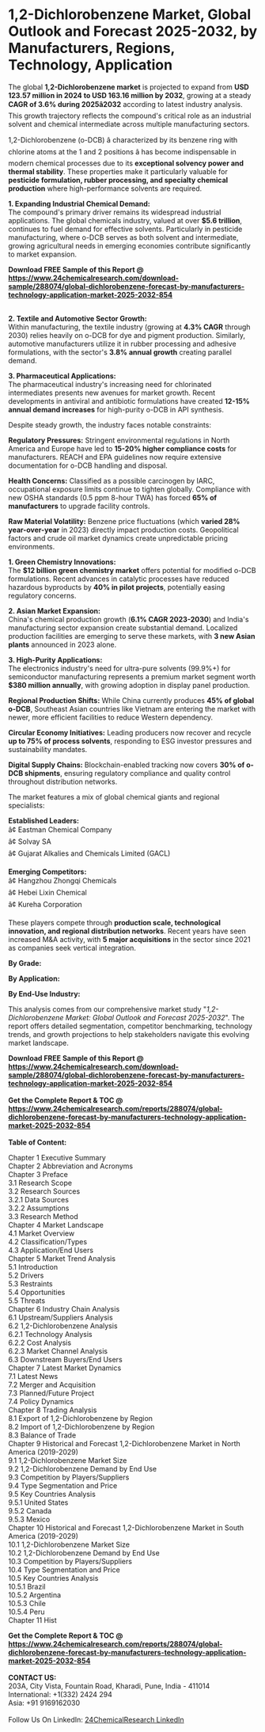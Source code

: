 <h1>1,2-Dichlorobenzene Market, Global Outlook and Forecast 2025-2032, by Manufacturers, Regions, Technology, Application</h1><p>The global <strong>1,2-Dichlorobenzene market</strong> is projected to expand from <strong>USD 123.57 million in 2024 to USD 163.16 million by 2032</strong>, growing at a steady <strong>CAGR of 3.6% during 2025â2032</strong> according to latest industry analysis. This growth trajectory reflects the compound's critical role as an industrial solvent and chemical intermediate across multiple manufacturing sectors.</p><p>1,2-Dichlorobenzene (o-DCB) â characterized by its benzene ring with chlorine atoms at the 1 and 2 positions â has become indispensable in modern chemical processes due to its <strong>exceptional solvency power and thermal stability</strong>. These properties make it particularly valuable for <strong>pesticide formulation, rubber processing, and specialty chemical production</strong> where high-performance solvents are required.</p><p><strong>1. Expanding Industrial Chemical Demand:</strong><br>
The compound's primary driver remains its widespread industrial applications. The global chemicals industry, valued at over <strong>$5.6 trillion</strong>, continues to fuel demand for effective solvents. Particularly in pesticide manufacturing, where o-DCB serves as both solvent and intermediate, growing agricultural needs in emerging economies contribute significantly to market expansion.</p><div><b>Download FREE Sample of this Report @ 
            <a href="https://www.24chemicalresearch.com/download-sample/288074/global-dichlorobenzene-forecast-by-manufacturers-technology-application-market-2025-2032-854">
            https://www.24chemicalresearch.com/download-sample/288074/global-dichlorobenzene-forecast-by-manufacturers-technology-application-market-2025-2032-854</a></b></div><br><p><strong>2. Textile and Automotive Sector Growth:</strong><br>
Within manufacturing, the textile industry (growing at <strong>4.3% CAGR</strong> through 2030) relies heavily on o-DCB for dye and pigment production. Similarly, automotive manufacturers utilize it in rubber processing and adhesive formulations, with the sector's <strong>3.8% annual growth</strong> creating parallel demand.</p><p><strong>3. Pharmaceutical Applications:</strong><br>
The pharmaceutical industry's increasing need for chlorinated intermediates presents new avenues for market growth. Recent developments in antiviral and antibiotic formulations have created <strong>12-15% annual demand increases</strong> for high-purity o-DCB in API synthesis.</p><p>Despite steady growth, the industry faces notable constraints:</p><p><strong>Regulatory Pressures:</strong> Stringent environmental regulations in North America and Europe have led to <strong>15-20% higher compliance costs</strong> for manufacturers. REACH and EPA guidelines now require extensive documentation for o-DCB handling and disposal.</p><p><strong>Health Concerns:</strong> Classified as a possible carcinogen by IARC, occupational exposure limits continue to tighten globally. Compliance with new OSHA standards (0.5 ppm 8-hour TWA) has forced <strong>65% of manufacturers</strong> to upgrade facility controls.</p><p><strong>Raw Material Volatility:</strong> Benzene price fluctuations (which <strong>varied 28% year-over-year</strong> in 2023) directly impact production costs. Geopolitical factors and crude oil market dynamics create unpredictable pricing environments.</p><p><strong>1. Green Chemistry Innovations:</strong><br>
The <strong>$12 billion green chemistry market</strong> offers potential for modified o-DCB formulations. Recent advances in catalytic processes have reduced hazardous byproducts by <strong>40% in pilot projects</strong>, potentially easing regulatory concerns.</p><p><strong>2. Asian Market Expansion:</strong><br>
China's chemical production growth (<strong>6.1% CAGR 2023-2030</strong>) and India's manufacturing sector expansion create substantial demand. Localized production facilities are emerging to serve these markets, with <strong>3 new Asian plants</strong> announced in 2023 alone.</p><p><strong>3. High-Purity Applications:</strong><br>
The electronics industry's need for ultra-pure solvents (99.9%+) for semiconductor manufacturing represents a premium market segment worth <strong>$380 million annually</strong>, with growing adoption in display panel production.</p><p><strong>Regional Production Shifts:</strong> While China currently produces <strong>45% of global o-DCB</strong>, Southeast Asian countries like Vietnam are entering the market with newer, more efficient facilities to reduce Western dependency.</p><p><strong>Circular Economy Initiatives:</strong> Leading producers now recover and recycle <strong>up to 75% of process solvents</strong>, responding to ESG investor pressures and sustainability mandates.</p><p><strong>Digital Supply Chains:</strong> Blockchain-enabled tracking now covers <strong>30% of o-DCB shipments</strong>, ensuring regulatory compliance and quality control throughout distribution networks.</p><p>The market features a mix of global chemical giants and regional specialists:</p><p><strong>Established Leaders:</strong><br>
â¢ Eastman Chemical Company<br>
â¢ Solvay SA<br>
â¢ Gujarat Alkalies and Chemicals Limited (GACL)</p><p><strong>Emerging Competitors:</strong><br>
â¢ Hangzhou Zhongqi Chemicals<br>
â¢ Hebei Lixin Chemical<br>
â¢ Kureha Corporation</p><p>These players compete through <strong>production scale, technological innovation, and regional distribution networks</strong>. Recent years have seen increased M&amp;A activity, with <strong>5 major acquisitions</strong> in the sector since 2021 as companies seek vertical integration.</p><p><strong>By Grade:</strong></p><p><strong>By Application:</strong></p><p><strong>By End-Use Industry:</strong></p><p>This analysis comes from our comprehensive market study "<em>1,2-Dichlorobenzene Market: Global Outlook and Forecast 2025-2032</em>". The report offers detailed segmentation, competitor benchmarking, technology trends, and growth projections to help stakeholders navigate this evolving market landscape.</p><div><b>Download FREE Sample of this Report @ 
            <a href="https://www.24chemicalresearch.com/download-sample/288074/global-dichlorobenzene-forecast-by-manufacturers-technology-application-market-2025-2032-854">
            https://www.24chemicalresearch.com/download-sample/288074/global-dichlorobenzene-forecast-by-manufacturers-technology-application-market-2025-2032-854</a></b></div><br><div><b>Get the Complete Report & TOC @ 
            <a href="https://www.24chemicalresearch.com/reports/288074/global-dichlorobenzene-forecast-by-manufacturers-technology-application-market-2025-2032-854">
            https://www.24chemicalresearch.com/reports/288074/global-dichlorobenzene-forecast-by-manufacturers-technology-application-market-2025-2032-854</a></b></div><br>
            <b>Table of Content:</b><p>Chapter 1 Executive Summary<br />
Chapter 2 Abbreviation and Acronyms<br />
Chapter 3 Preface<br />
3.1 Research Scope<br />
3.2 Research Sources<br />
3.2.1 Data Sources<br />
3.2.2 Assumptions<br />
3.3 Research Method<br />
Chapter 4 Market Landscape<br />
4.1 Market Overview<br />
4.2 Classification/Types<br />
4.3 Application/End Users<br />
Chapter 5 Market Trend Analysis<br />
5.1 Introduction<br />
5.2 Drivers<br />
5.3 Restraints<br />
5.4 Opportunities<br />
5.5 Threats<br />
Chapter 6 Industry Chain Analysis<br />
6.1 Upstream/Suppliers Analysis<br />
6.2 1,2-Dichlorobenzene Analysis<br />
6.2.1 Technology Analysis<br />
6.2.2 Cost Analysis<br />
6.2.3 Market Channel Analysis<br />
6.3 Downstream Buyers/End Users<br />
Chapter 7 Latest Market Dynamics<br />
7.1 Latest News<br />
7.2 Merger and Acquisition<br />
7.3 Planned/Future Project<br />
7.4 Policy Dynamics<br />
Chapter 8 Trading Analysis<br />
8.1 Export of 1,2-Dichlorobenzene by Region<br />
8.2 Import of 1,2-Dichlorobenzene by Region<br />
8.3 Balance of Trade<br />
Chapter 9 Historical and Forecast 1,2-Dichlorobenzene Market in North America (2019-2029)<br />
9.1 1,2-Dichlorobenzene Market Size<br />
9.2 1,2-Dichlorobenzene Demand by End Use<br />
9.3 Competition by Players/Suppliers<br />
9.4 Type Segmentation and Price<br />
9.5 Key Countries Analysis<br />
9.5.1 United States<br />
9.5.2 Canada<br />
9.5.3 Mexico<br />
Chapter 10 Historical and Forecast 1,2-Dichlorobenzene Market in South America (2019-2029)<br />
10.1 1,2-Dichlorobenzene Market Size<br />
10.2 1,2-Dichlorobenzene Demand by End Use<br />
10.3 Competition by Players/Suppliers<br />
10.4 Type Segmentation and Price<br />
10.5 Key Countries Analysis<br />
10.5.1 Brazil<br />
10.5.2 Argentina<br />
10.5.3 Chile<br />
10.5.4 Peru<br />
Chapter 11 Hist</p><div><b>Get the Complete Report & TOC @ 
            <a href="https://www.24chemicalresearch.com/reports/288074/global-dichlorobenzene-forecast-by-manufacturers-technology-application-market-2025-2032-854">
            https://www.24chemicalresearch.com/reports/288074/global-dichlorobenzene-forecast-by-manufacturers-technology-application-market-2025-2032-854</a></b></div><br><b>CONTACT US:</b><br>
            203A, City Vista, Fountain Road, Kharadi, Pune, India - 411014<br>
            International: +1(332) 2424 294<br>
            Asia: +91 9169162030 <br><br>
            Follow Us On LinkedIn: <a href="https://www.linkedin.com/company/24chemicalresearch/">24ChemicalResearch LinkedIn</a>